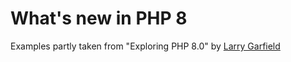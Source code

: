 # What's new in PHP 8
Examples partly taken from "Exploring PHP 8.0" by [Larry Garfield](https://github.com/Crell)
